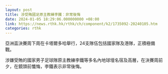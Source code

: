 ```yaml
---
layout: post
title: 涉受賄國足原主教練李鐵︰非常後悔
date: 2024-01-05 18:29:06.000000000 +08:00
link: https://news.rthk.hk/rthk/ch/component/k2/1735092-20240105.htm
categories: rthk
---
```


亞洲盃決賽周下周在卡塔爾多哈舉行，24支隊伍包括國家隊及港隊，正積極備戰。

涉嫌受賄的國家男子足球隊原主教練李鐵等多名內地球壇名宿及高層，在決賽周前夕，在鏡頭前懺悔，李鐵表示非常後悔。
